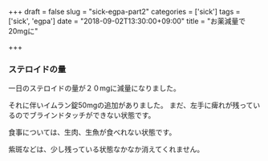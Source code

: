 +++
draft = false
slug = "sick-egpa-part2"
categories = ['sick']
tags = ['sick', 'egpa']
date = "2018-09-02T13:30:00+09:00"
title = "お薬減量で20mgに"

+++

### ステロイドの量
一日のステロイドの量が２０mgに減量になりました。

<!--more-->

それに伴いイムラン錠50mgの追加がありました。
まだ、左手に痺れが残っているのでブラインドタッチができない状態です。

食事については、生肉、生魚が食べれない状態です。

紫斑などは、少し残っている状態なかなか消えてくれません。
